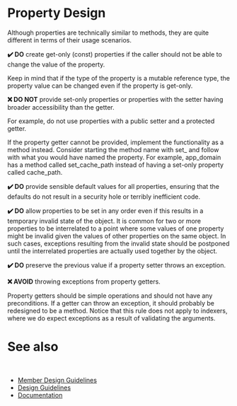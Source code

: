 # Property Design

Although properties are technically similar to methods, they are quite different in terms of their usage scenarios.

**✔️ DO** create get-only (const) properties if the caller should not be able to change the value of the property.

Keep in mind that if the type of the property is a mutable reference type, the property value can be changed even if the property is get-only.

**❌ DO NOT** provide set-only properties or properties with the setter having broader accessibility than the getter.

For example, do not use properties with a public setter and a protected getter.

If the property getter cannot be provided, implement the functionality as a method instead. Consider starting the method name with set_ and follow with what you would have named the property. For example, app_domain has a method called set_cache_path instead of having a set-only property called cache_path.

**✔️ DO** provide sensible default values for all properties, ensuring that the defaults do not result in a security hole or terribly inefficient code.

**✔️ DO** allow properties to be set in any order even if this results in a temporary invalid state of the object.
It is common for two or more properties to be interrelated to a point where some values of one property might be invalid given the values of other properties on the same object. In such cases, exceptions resulting from the invalid state should be postponed until the interrelated properties are actually used together by the object.

**✔️ DO** preserve the previous value if a property setter throws an exception.

**❌ AVOID** throwing exceptions from property getters.

Property getters should be simple operations and should not have any preconditions. If a getter can throw an exception, it should probably be redesigned to be a method. Notice that this rule does not apply to indexers, where we do expect exceptions as a result of validating the arguments.

# See also
​
* [Member Design Guidelines](/docs/documentation/Design%20Guidelines/Member%20Design%20Guidelines)
* [Design Guidelines](/docs/documentation/Design%20Guidelines)
* [Documentation](/docs/documentation)

